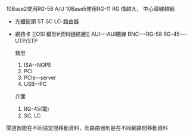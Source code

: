
10Base2使用RG-58 A/U
10Base5使用RG-11
RG 值越大， 中心導線越細

- 光纖街頭
	ST
	SC
	LC-路由器

- 網路卡
	[[OSI 模型#資料鏈結層]]
	AUI---AUI纜線
	BNC---RG-58
	RG-45---UTP/STP
	
	類型
	1. ISA--NOPE
	2. PCI
	3. PCIe--server
	4. USB--PC
	
	介面
	1. RG-45(電)
	2. SC, LC

閘道器能在不同協定間移動資料，而路由器則是在不同網路間移動資料